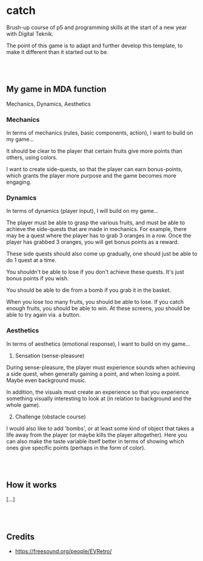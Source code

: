 # catch
Brush-up course of p5 and programming skills at the start of a new year with Digital Teknik.

The point of this game is to adapt and further develop this template, to make it different than it started out to be.

<br />
<br />

## My game in MDA function
Mechanics, Dynamics, Aesthetics


### Mechanics
In terms of mechanics (rules, basic components, action), I want to build on my game...

It should be clear to the player that certain fruits give more points than others, using colors.

I want to create side-quests, so that the player can earn bonus-points, which grants the player more purpose and the game becomes more engaging.


### Dynamics
In terms of dynamics (player input), I will build on my game...

The player must be able to grasp the various fruits, and must be able to achieve the side-quests that are made in mechanics. For example, there may be a quest where the player has to grab 3 oranges in a row. Once the player has grabbed 3 oranges, you will get bonus points as a reward.

These side quests should also come up gradually, one should just be able to do 1 quest at a time.

You shouldn't be able to lose if you don't achieve these quests. It's just bonus points if you wish.

You should be able to die from a bomb if you grab it in the basket. 

When you lose too many fruits, you should be able to lose. If you catch enough fruits, you should be able to win. At these screens, you should be able to try again via. a button.


### Aesthetics
In terms of aesthetics (emotional response), I want to build on my game...

1. Sensation (sense-pleasure)

During sense-pleasure, the player must experience sounds when achieving a side quest, when generally gaining a point, and when losing a point. Maybe even background music.

In addition, the visuals must create an experience so that you experience something visually interesting to look at (in relation to background and the whole game).

2. Challenge (obstacle course)

I would also like to add 'bombs', or at least some kind of object that takes a life away from the player (or maybe kills the player altogether). Here you can also make the taste variable itself better in terms of showing which ones give specific points (perhaps in the form of color). 

<br /><br />

## How it works
[...]

<br /><br />

## Credits
- https://freesound.org/people/EVRetro/
